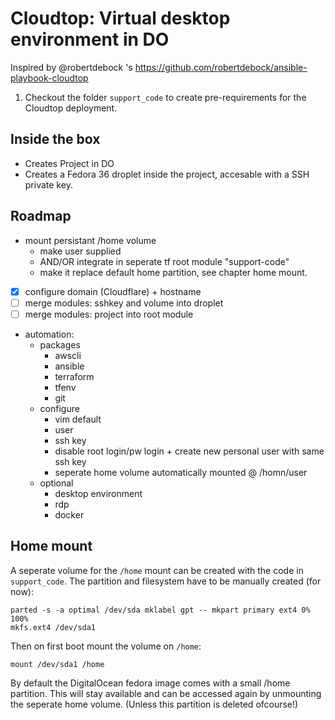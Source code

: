 # Cloudtop: Virtual desktop environment in DO
Inspired by @robertdebock 's https://github.com/robertdebock/ansible-playbook-cloudtop

1. Checkout the folder `support_code` to create pre-requirements for the Cloudtop deployment.

## Inside the box

- Creates Project in DO
- Creates a Fedora 36 droplet inside the project, accesable with a SSH private key.

## Roadmap

- mount persistant /home volume
  - make user supplied
  - AND/OR integrate in seperate tf root module "support-code"
  - make it replace default home partition, see chapter home mount.
- [x] configure domain (Cloudflare) + hostname
- [ ] merge modules: sshkey and volume into droplet
- [ ] merge modules: project into root module
- automation:
  - packages
    - awscli
    - ansible
    - terraform
    - tfenv
    - git
  - configure
    - vim default
    - user
    - ssh key
    - disable root login/pw login + create new personal user with same ssh key
    - seperate home volume automatically mounted @ /homn/user
  - optional
    - desktop environment
    - rdp
    - docker

## Home mount

A seperate volume for the `/home` mount can be created with the code in `support_code`.
The partition and filesystem have to be manually created (for now):

```text
parted -s -a optimal /dev/sda mklabel gpt -- mkpart primary ext4 0% 100%
mkfs.ext4 /dev/sda1
```

Then on first boot mount the volume on `/home`:

```text
mount /dev/sda1 /home
```

By default the DigitalOcean fedora image comes with a small /home partition. This will stay available and can be accessed again by unmounting the seperate home volume. (Unless this partition is deleted ofcourse!)
